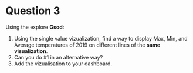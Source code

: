 # Question 3

Using the explore **Gsod**:

1. Using the single value vizualization, find a way to display Max, Min, and Average temperatures of 2019 on different lines of the **same visualization**.
2. Can you do #1 in an alternative way?
3. Add the vizualisation to your dashboard.
